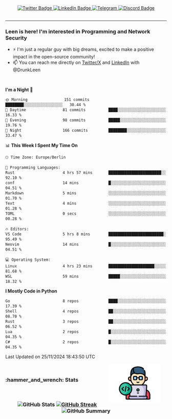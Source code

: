 <div id="badges" align="center">
  <a href="https://twitter.com/DrunkLeen">
    <img src="https://img.shields.io/badge/Twitter-blue?style=for-the-badge&logo=twitter&logoColor=white" alt="Twitter Badge"/>
  </a>
  <a href="https://www.instagram.com/reza.df.x">  
    <img src="https://img.shields.io/badge/LinkedIn-skyblue?style=for-the-badge&logo=LinkedIn&logoColor=black" alt="LinkedIn Badge"/>
  </a>
  <a href="http://telegram.me/rezadfx">
    <img src="https://img.shields.io/badge/Telegram-white?style=for-the-badge&logo=telegram&logoColor=blue" alt=Telegram Badge"/>
  </a>
  <a href="https://discord.com/users/DrunkLeen">
    <img src="https://img.shields.io/badge/Discord-gray?style=for-the-badge&logo=discord&logoColor=white" alt="Discord Badge"/>
  </a>
  <br>
  <img src="https://komarev.com/ghpvc/?username=drunkleen&style=flat-square&color=red" alt=""/>
</div>


---


### <summary><b> Leen is here! I'm interested in Programming and Network Security</b></summary>

- :zap: I'm just a regular guy with big dreams, excited to make a positive impact in the open-source community!
- :mailbox: You can reach me directly on [Twitter/X](https://twitter.com/DrunkLeen) and [LinkedIn](https://www.linkedin.com/in/drunkleen/) with @DrunkLeen

<br>

<!-- <details>
<summary><b>:gear: &nbsp;Git statistics</b></summary>
<br>

[![Top Langs](https://github-readme-stats.vercel.app/api/top-langs/?username=drunkleen&layout=compact&theme=github_dark#gh-dark-mode-only)](https://github.com/drunkleen/github-readme-stats)
[![Top Langs](https://github-readme-stats.vercel.app/api/top-langs/?username=drunkleen&layout=compact&theme=vue#gh-light-mode-only)](https://github.com/drunkleen/github-readme-stats)
[![DrunkLeen's GitHub stats-Dark](https://github-readme-stats.vercel.app/api?username=drunkleen&show_icons=true&theme=github_dark#gh-dark-mode-only)](https://github.com/drunkleen/)
[![DrunkLeen's GitHub stats-Light](https://github-readme-stats.vercel.app/api?username=drunkleen&show_icons=true&theme=vue#gh-light-mode-only)](https://github.com/drunkleen/github-readme-stats)
[![willianrod's wakatime stats](https://github-readme-stats.vercel.app/api/wakatime?username=drunkleen&theme=github_dark#gh-dark-mode-only)](https://github.com/drunkleen/github-readme-stats)
[![willianrod's wakatime stats](https://github-readme-stats.vercel.app/api/wakatime?username=drunkleen&layout=compact&theme=vue#gh-light-mode-only)](https://github.com/drunkleen/github-readme-stats)

</details> -->


<!--START_SECTION:waka-->
**I'm a Night 🦉** 

```text
🌞 Morning                151 commits         ████████░░░░░░░░░░░░░░░░░   30.44 % 
🌆 Daytime                81 commits          ████░░░░░░░░░░░░░░░░░░░░░   16.33 % 
🌃 Evening                98 commits          █████░░░░░░░░░░░░░░░░░░░░   19.76 % 
🌙 Night                  166 commits         ████████░░░░░░░░░░░░░░░░░   33.47 % 
```


📊 **This Week I Spent My Time On** 

```text
🕑︎ Time Zone: Europe/Berlin

💬 Programming Languages: 
Rust                     4 hrs 57 mins       ███████████████████████░░   92.10 % 
conf                     14 mins             █░░░░░░░░░░░░░░░░░░░░░░░░   04.51 % 
Markdown                 5 mins              ░░░░░░░░░░░░░░░░░░░░░░░░░   01.70 % 
Text                     4 mins              ░░░░░░░░░░░░░░░░░░░░░░░░░   01.28 % 
TOML                     0 secs              ░░░░░░░░░░░░░░░░░░░░░░░░░   00.28 % 

🔥 Editors: 
VS Code                  5 hrs 8 mins        ████████████████████████░   95.49 % 
Neovim                   14 mins             █░░░░░░░░░░░░░░░░░░░░░░░░   04.51 % 

💻 Operating System: 
Linux                    4 hrs 23 mins       ████████████████████░░░░░   81.68 % 
WSL                      59 mins             █████░░░░░░░░░░░░░░░░░░░░   18.32 % 
```

**I Mostly Code in Python** 

```text
Go                       8 repos             ████░░░░░░░░░░░░░░░░░░░░░   17.39 % 
Shell                    4 repos             ██░░░░░░░░░░░░░░░░░░░░░░░   08.70 % 
Rust                     3 repos             ██░░░░░░░░░░░░░░░░░░░░░░░   06.52 % 
Lua                      2 repos             █░░░░░░░░░░░░░░░░░░░░░░░░   04.35 % 
C#                       2 repos             █░░░░░░░░░░░░░░░░░░░░░░░░   04.35 % 
```




 Last Updated on 25/11/2024 18:43:50 UTC
<!--END_SECTION:waka-->

<img align='right' height='120' style="margin-right:20px" src='assets/img/programmer.png' alt='Programmer'>


<p align="center">
<br>
<summary><h3><b>:hammer_and_wrench: Stats</b></h3></summary>
<br>

<h3 align="center">
  
![GitHub Stats](http://github-profile-summary-cards.vercel.app/api/cards/stats?username=drunkleen&theme=tokyonight) [![GitHub Streak](https://github-readme-streak-stats.herokuapp.com?user=drunkleen&theme=tokyonight&hide_border=true&date_format=j%20M%5B%20Y%5D&card_width=480)](https://git.io/streak-stats)
![GitHub Summary](http://github-profile-summary-cards.vercel.app/api/cards/profile-details?username=drunkleen&theme=tokyonight)

</h3>

